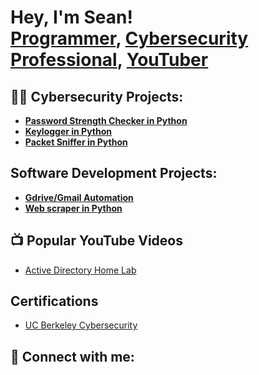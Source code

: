 <h1>Hey, I'm Sean! <br/><a href="https://github.com/arbtek">Programmer</a>, <a href="https://www.linkedin.com/in/siavashetesham/">Cybersecurity Professional</a>, <a href="https://www.youtube.com/channel/UCwSfWkgGwtarTVomBVfGqcA">YouTuber</a></h1>

<h2>👨‍💻 Cybersecurity Projects:</h2>

- <b>[Password Strength Checker in Python](https://github.com/arbtek/password-stength-check)</b>
- <b>[Keylogger in Python](https://github.com/arbtek/keylogger/python)</b>
- <b>[Packet Sniffer in Python](https://github.com/arbtek/packet-sniffer)</b>

<h2> Software Development Projects:</h2>

- <b>[Gdrive/Gmail Automation](https://github.com/arbtek/gdrive-com)</b>
- <b>[Web scraper in Python](https://github.com/arbtek/web-scraper)</b>

<h2>📺 Popular YouTube Videos</h2>

- [Active Directory Home Lab](https://www.youtube.com/arbtek)

<h2> Certifications </h2>

- [UC Berkeley Cybersecurity](https://youtube.com/arbtek)

<h2> 🤳 Connect with me:</h2>

[tryhackme]: https://tryhackme.com/p/arbtek
[youtube]: https://www.youtube.com/channel/UCwSfWkgGwtarTVomBVfGqcA
[duolingo]: https://www.duolingo.com/profile/arbtek
[linkedin]: https://linkedin.com/in/siavashetesham/
